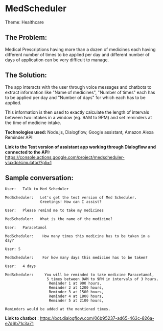 # MedScheduler

Theme: Healthcare

## The Problem: 

Medical Prescriptions having more than a dozen of medicines each having different number of times to be applied per day and different number of days of application can be very difficult to manage.

## The Solution: 

The app interacts with the user through voice messages and chatbots to extract information like "Name of medicines", "Number of times" each has to be applied per day and "Number of days" for which each has to be applied.

This information is then used to exactly calculate the length of intervals between two intakes in a window (eg. 9AM to 9PM) and set reminders at the time of medicine intake.

**Technologies used:** Node.js, Dialogflow, Google assistant, Amazon Alexa Reminder API

**Link to the Test version of assistant app working through Dialogflow and connected to the API:**
https://console.actions.google.com/project/medscheduler-vluxdo/simulator/?pli=1

## Sample conversation: 

    User:   Talk to Med Scheduler

    MedScheduler:   Let's get the test version of Med Scheduler.
                    Greetings! How can I assist?
    
    User:   Please remind me to take my medicines

    MedScheduler:   What is the name of the medicine?

    User:   Paracetamol

    MedScheduler:    How many times this medicine has to be taken in a day?

    User: 5

    MedScheduler:    For how many days this medicine has to be taken?

    User:   4 days

    MedScheduler:     You will be reminded to take medicine Paracetamol, 
                       5 times between 9AM to 9PM in intervals of 3 hours.
                        Reminder 1 at 900 hours, 
                        Reminder 2 at 1200 hours, 
                        Reminder 3 at 1500 hours, 
                        Reminder 4 at 1800 hours, 
                        Reminder 5 at 2100 hours, 

    Reminders would be added at the mentioned times.

**Link to chatbot** : https://bot.dialogflow.com/06b95237-ad65-463c-826a-e7d6b71c3a71